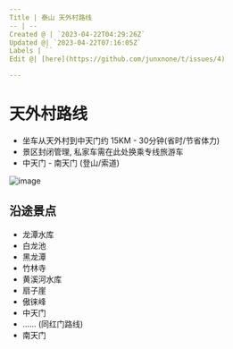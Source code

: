 ```yaml
---
Title | 泰山 天外村路线
-- | --
Created @ | `2023-04-22T04:29:26Z`
Updated @| `2023-04-22T07:16:05Z`
Labels | ``
Edit @| [here](https://github.com/junxnone/t/issues/4)

---
```

# 天外村路线
- 坐车从天外村到中天门约 15KM - 30分钟(省时/节省体力)
- 景区封闭管理, 私家车需在此处换乘专线旅游车
- 中天门 - 南天门 (登山/索道)

![image](https://user-images.githubusercontent.com/2216970/233764246-c253a510-b6fd-43f8-9908-ba8172a9ac8b.png)

## 沿途景点

- 龙潭水库
- 白龙池
- 黑龙潭
- 竹林寺
- 黄溪河水库
- 扇子崖
- 傲徕峰
- 中天门
- ...... (同红门路线)
- 南天门


